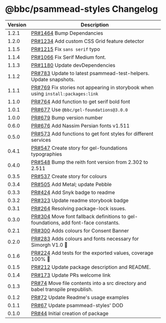 # @bbc/psammead-styles Changelog

<!-- prettier-ignore -->
| Version | Description |
|---------|-------------|
| 1.2.1 | [PR#1464](https://github.com/bbc/psammead/pull/1464) Bump Dependancies |
| 1.2.0 | [PR#1234](https://github.com/bbc/psammead/pull/1234) Add custom CSS Grid feature detector |
| 1.1.5 | [PR#1215](https://github.com/bbc/psammead/pull/1215) Fix `sans serif` typo |
| 1.1.4 | [PR#1066](https://github.com/bbc/psammead/pull/1066) Fix Serif Medium font. |
| 1.1.3 | [PR#1180](https://github.com/bbc/psammead/pull/1180) Update devDependencies |
| 1.1.2 | [PR#783](https://github.com/bbc/psammead/pull/783) Update to latest psammead-test-helpers. Update snapshots. |
| 1.1.1 | [PR#769](https://github.com/bbc/psammead/pull/769) Fix stories not appearing in storybook when using `install:packages:link` |
| 1.1.0   | [PR#764](https://github.com/bbc/psammead/pull/764) Add function to get serif bold font |
| 1.0.1   | [PR#677](https://github.com/bbc/psammead/pull/677) Use `@bbc/gel-foundations@3.0.0` |
| 1.0.0   | [PR#679](https://github.com/bbc/psammead/pull/679) Bump version number |
| 0.6.0   | [PR#676](https://github.com/bbc/psammead/pull/676) Add Nassim Persian fonts v1.511 |
| 0.5.0   | [PR#573](https://github.com/bbc/psammead/pull/573) Add functions to get font styles for different services |
| 0.4.1   | [PR#547](https://github.com/bbc/psammead/pull/547) Create story for gel-foundations typographies |
| 0.4.0   | [PR#548](https://github.com/bbc/psammead/pull/548) Bump the reith font version from 2.302 to 2.511 |
| 0.3.5   | [PR#537](https://github.com/bbc/psammead/pull/537) Create story for colours |
| 0.3.4   | [PR#505](https://github.com/bbc/psammead/pull/505) Add Metal; update Pebble |
| 0.3.3   | [PR#424](https://github.com/bbc/psammead/pull/424) Add Snyk badge to readme |
| 0.3.2   | [PR#323](https://github.com/BBC/psammead/pull/323) Update readme storybook badge |
| 0.3.1   | [PR#264](https://github.com/BBC/psammead/pull/319) Resolving package-lock issues. |
| 0.3.0   |  [PR#304](https://github.com/BBC-News/psammead/pull/304) Move font fallback definitions to gel-foundations, add font-face constants. |
| 0.2.1   |  [PR#300](https://github.com/BBC-News/psammead/pull/300) Adds colours for Consent Banner |
| 0.2.0   |  [PR#283](https://github.com/BBC-News/psammead/pull/283) Adds colours and fonts necessary for Simorgh V1.0 :art: |
| 0.1.6   | [PR#224](https://github.com/BBC-News/psammead/pull/224) Add tests for the exported values, coverage 100% :tada: |
| 0.1.5   | [PR#212](https://github.com/BBC-News/psammead/pull/212) Update package description and README. |
| 0.1.4   | [PR#173](https://github.com/BBC-News/psammead/pull/173) Update PRs welcome link |
| 0.1.3 | [PR#74](https://github.com/BBC-News/psammead/pull/74) Move file contents into a src directory and babel transpile prepublish. |
| 0.1.2 | [PR#72](https://github.com/BBC-News/psammead/pull/72) Update Readme's usage examples |
| 0.1.1 | [PR#67](https://github.com/BBC-News/psammead/pull/67) Update psammead-styles' DOD |
| 0.1.0 | [PR#44](https://github.com/BBC-News/psammead/pull/44) Initial creation of package |
